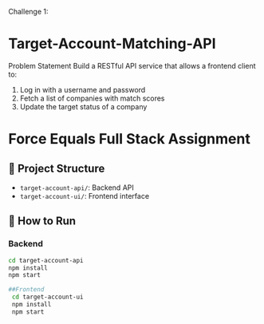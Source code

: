 Challenge 1:
# Target-Account-Matching-API
Problem Statement Build a RESTful API service that allows a frontend client to:  
1. Log in with a username and password
2. Fetch a list of companies with match scores
3. Update the target status of a company


# Force Equals Full Stack Assignment

## 🔧 Project Structure
- `target-account-api/`: Backend API
- `target-account-ui/`: Frontend interface

## 🚀 How to Run

### Backend
```bash
cd target-account-api
npm install
npm start

##Frontend
 cd target-account-ui
 npm install
 npm start






 
